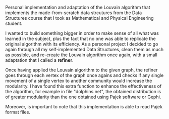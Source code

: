 Personal implementation and adaptation of the Louvain algorithm that implements the made-from-scratch data strcutures from the Data Structures course that I took as Mathematical and Physical Engineering student.

I wanted to build something bigger in order to make sense of all what was learned in the subject, plus the fact that no one was able to replicate the original algorithm with its efficiency. As a personal project I decided to go again through all my self-implemented Data Structures, clean them as much as possible, and re-create the Louvain algorithm once again, with a small adaptation that I called a **refiner**.

Once having applied the Louvain algorithm to the given graph, the refiner goes through each vertex of the graph once agains and checks if any single movement of a single vertex to another community would increase the modularity. I have found this extra function to enhance the effectiveness of the algorithm, for example in file "dolphins.net", the obtained distribution is of greater modularity than the one obtained using Pajek software or Gephi.

Moreover, is important to note that this implementation is able to read Pajek format files.

